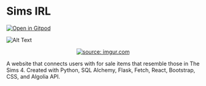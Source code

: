 # Sims IRL

[![Open in Gitpod](https://gitpod.io/button/open-in-gitpod.svg)](https://github.com/Valerieclaire96/sims-rooms-irl.git)

![Alt Text](https://media.giphy.com/media/leog6GiMgvAEPisrDZ/giphy-downsized.gif)

<p align="center">
<a href="https://imgur.com/Dex7E9o"><img src="https://i.imgur.com/Dex7E9o.gif" title="source: imgur.com" /></a>

A website that connects users with for sale items that resemble those in The Sims 4.
Created with Python, SQL Alchemy, Flask, Fetch, React, Bootstrap, CSS, and Algolia API.
